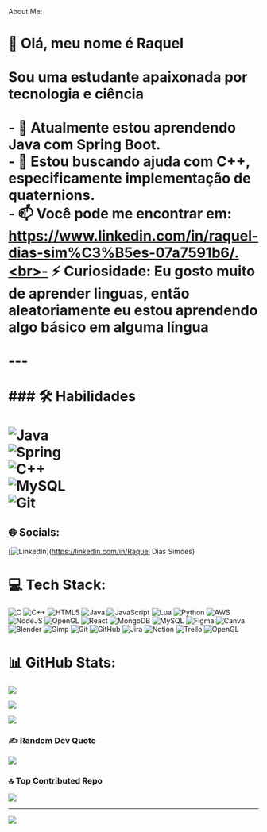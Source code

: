 About Me:

# 👋 Olá, meu nome é Raquel<br><br>Sou uma estudante apaixonada por tecnologia e ciência<br><br>- 🌱 Atualmente estou aprendendo  Java com Spring Boot.<br>- 🤔 Estou buscando ajuda com C++, especificamente implementação de quaternions.<br>- 📫 Você pode me encontrar em: https://www.linkedin.com/in/raquel-dias-sim%C3%B5es-07a7591b6/.<br>- ⚡ Curiosidade: Eu gosto muito de aprender linguas, então aleatoriamente eu estou aprendendo algo básico em alguma língua<br><br>---<br><br>### 🛠️ Habilidades<br><br>![Java](https://img.shields.io/badge/Java-ED8B00?style=for-the-badge&logo=java&logoColor=white)<br>![Spring](https://img.shields.io/badge/Spring-6DB33F?style=for-the-badge&logo=spring&logoColor=white)<br>![C++](https://img.shields.io/badge/C%2B%2B-00599C?style=for-the-badge&logo=c%2B%2B&logoColor=white)<br>![MySQL](https://img.shields.io/badge/MySQL-005C84?style=for-the-badge&logo=mysql&logoColor=white)<br>![Git](https://img.shields.io/badge/GIT-E44C30?style=for-the-badge&logo=git&logoColor=white)

## 🌐 Socials:

[![LinkedIn](https://img.shields.io/badge/LinkedIn-%230077B5.svg?logo=linkedin&logoColor=white)](https://linkedin.com/in/Raquel Dias Simões) 

# 💻 Tech Stack:

![C](https://img.shields.io/badge/c-%2300599C.svg?style=for-the-badge&logo=c&logoColor=white) ![C++](https://img.shields.io/badge/c++-%2300599C.svg?style=for-the-badge&logo=c%2B%2B&logoColor=white) ![HTML5](https://img.shields.io/badge/html5-%23E34F26.svg?style=for-the-badge&logo=html5&logoColor=white) ![Java](https://img.shields.io/badge/java-%23ED8B00.svg?style=for-the-badge&logo=openjdk&logoColor=white) ![JavaScript](https://img.shields.io/badge/javascript-%23323330.svg?style=for-the-badge&logo=javascript&logoColor=%23F7DF1E) ![Lua](https://img.shields.io/badge/lua-%232C2D72.svg?style=for-the-badge&logo=lua&logoColor=white) ![Python](https://img.shields.io/badge/python-3670A0?style=for-the-badge&logo=python&logoColor=ffdd54) ![AWS](https://img.shields.io/badge/AWS-%23FF9900.svg?style=for-the-badge&logo=amazon-aws&logoColor=white) ![NodeJS](https://img.shields.io/badge/node.js-6DA55F?style=for-the-badge&logo=node.js&logoColor=white) ![OpenGL](https://img.shields.io/badge/OpenGL-%23FFFFFF.svg?style=for-the-badge&logo=opengl) ![React](https://img.shields.io/badge/react-%2320232a.svg?style=for-the-badge&logo=react&logoColor=%2361DAFB) ![MongoDB](https://img.shields.io/badge/MongoDB-%234ea94b.svg?style=for-the-badge&logo=mongodb&logoColor=white) ![MySQL](https://img.shields.io/badge/mysql-4479A1.svg?style=for-the-badge&logo=mysql&logoColor=white) ![Figma](https://img.shields.io/badge/figma-%23F24E1E.svg?style=for-the-badge&logo=figma&logoColor=white) ![Canva](https://img.shields.io/badge/Canva-%2300C4CC.svg?style=for-the-badge&logo=Canva&logoColor=white) ![Blender](https://img.shields.io/badge/blender-%23F5792A.svg?style=for-the-badge&logo=blender&logoColor=white) ![Gimp](https://img.shields.io/badge/Gimp-657D8B?style=for-the-badge&logo=gimp&logoColor=FFFFFF) ![Git](https://img.shields.io/badge/git-%23F05033.svg?style=for-the-badge&logo=git&logoColor=white) ![GitHub](https://img.shields.io/badge/github-%23121011.svg?style=for-the-badge&logo=github&logoColor=white) ![Jira](https://img.shields.io/badge/jira-%230A0FFF.svg?style=for-the-badge&logo=jira&logoColor=white) ![Notion](https://img.shields.io/badge/Notion-%23000000.svg?style=for-the-badge&logo=notion&logoColor=white) ![Trello](https://img.shields.io/badge/Trello-%23026AA7.svg?style=for-the-badge&logo=Trello&logoColor=white) ![OpenGL](https://img.shields.io/badge/OpenGL-white?logo=OpenGL&style=for-the-badge)

# 📊 GitHub Stats:

![](https://github-readme-stats.vercel.app/api?username=miikooo&theme=aura&hide_border=false&include_all_commits=true&count_private=true)<br/>

![](https://nirzak-streak-stats.vercel.app/?user=miikooo&theme=aura&hide_border=false)<br/>

![](https://github-readme-stats.vercel.app/api/top-langs/?username=miikooo&theme=aura&hide_border=false&include_all_commits=true&count_private=true&layout=compact)


### ✍️ Random Dev Quote

![](https://quotes-github-readme.vercel.app/api?type=horizontal&theme=radical)



### 🔝 Top Contributed Repo

![](https://github-contributor-stats.vercel.app/api?username=miikooo&limit=5&theme=radical&combine_all_yearly_contributions=true)



---

[![](https://visitcount.itsvg.in/api?id=miikooo&icon=9&color=0)](https://visitcount.itsvg.in)



<!-- Proudly created with GPRM ( https://gprm.itsvg.in ) -->
